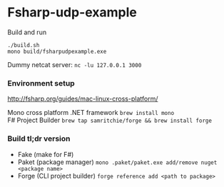 # Fsharp-udp-example

Build and run
```
./build.sh
mono build/fsharpudpexample.exe
```

Dummy netcat server: `nc -lu 127.0.0.1 3000`

### Environment setup
http://fsharp.org/guides/mac-linux-cross-platform/

Mono cross platform .NET framework `brew install mono`</br>
F# Project Builder `brew tap samritchie/forge && brew install forge`

### Build tl;dr version
- Fake (make for F#)
- Paket (package manager) `mono .paket/paket.exe add/remove nuget <package name>`
- Forge (CLI project builder) `forge reference add <path to package>`
